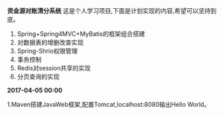 **资金源对账清分系统**
这是个人学习项目,下面是计划实现的内容,希望可以坚持到底。
1. Spring+Spring4MVC+MyBatis的框架组合搭建
2. 对数据表的增删改查实现
3. Spring-Shrio权限管理
4. 事务控制
5. Redis对session共享的实现
6. 分页查询的实现




**2017-04-05 00:00**

1.Maven搭建JavaWeb框架,配置Tomcat,localhost:8080输出Hello World。

